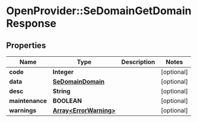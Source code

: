 # OpenProvider::SeDomainGetDomainResponse

## Properties
Name | Type | Description | Notes
------------ | ------------- | ------------- | -------------
**code** | **Integer** |  | [optional] 
**data** | [**SeDomainDomain**](SeDomainDomain.md) |  | [optional] 
**desc** | **String** |  | [optional] 
**maintenance** | **BOOLEAN** |  | [optional] 
**warnings** | [**Array&lt;ErrorWarning&gt;**](ErrorWarning.md) |  | [optional] 

